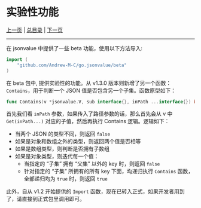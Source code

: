 # 实验性功能

[上一页](./10_comparation.md) | [总目录](./README.md) | [下一页](./12_new_feature.md)

---

在 jsonvalue 中提供了一些 beta 功能，使用以下方法导入:

```go
import (
    "github.com/Andrew-M-C/go.jsonvalue/beta"
)
```

在 beta 包中, 提供实验性的功能。从 v1.3.0 版本则新增了另一个函数：`Contains`，用于判断一个 JSON 值是否包含另一个子集。函数原型如下：

```go
func Contains(v *jsonvalue.V, sub interface{}, inPath ...interface{}) bool
```

首先我们看 `inPath` 参数，如果传入了路径参数的话，那么首先会从 v 中 `Get(inPath...)` 对应的子值，然后再执行 Contains 逻辑。逻辑如下：

- 当两个 JSON 的类型不同，则返回 `false`
- 如果是对象和数组之外的类型，则返回两个值是否相等
- 如果是数组类型，则判断是否拥有子数组
- 如果是对象类型，则迭代每一个值：
    - 当指定的 “子集” 拥有 “父集” 以外的 key 时，则返回 `false`
    - 针对指定的 “子集” 所拥有的所有 key 下面，均递归执行 `Contains` 函数，全部递归均为 `true` 时，则返回 `true`

此外，自从 v1.2 开始提供的 `Import` 函数，现在已转入正式，如果开发者用到了，请直接到正式包里调用即可。
